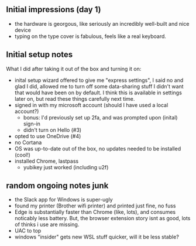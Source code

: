 
## Initial impressions (day 1)

- the hardware is georgous, like seriously an incredibly well-built and nice device
- typing on the type cover is fabulous, feels like a real keyboard.

## Initial setup notes

What I did after taking it out of the box and turning it on:

- inital setup wizard offered to give me "express settings", I said no and glad I did, allowed me to turn off some data-sharing stuff I didn't want that would have been on by default. I think this is available in settings later on, but read these things carefully next time.
- signed in with my microsoft account (should I have used a local account?)
  - bonus: I'd previously set up 2fa, and was prompted upon (inital) sign-in
  - didn't turn on Hello (#3)
- opted to use OneDrive (#4)
- no Cortana
- OS was up-to-date out of the box, no updates needed to be installed (cool!)
- installed Chrome, lastpass
  - yubikey just worked (including u2f)

## random ongoing notes junk

- the Slack app for Windows is super-ugly
- found my printer (Brother wifi printer) and printed just fine, no fuss
- Edge is substantially faster than Chrome (like, lots), and consumes noticably less battery. But, the browser extension story isnt as good, lots of thinks i use are missing.
- UAC to top
- windows "insider" gets new WSL stuff quicker, will it be less stable?
